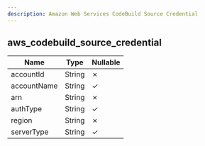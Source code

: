 ```yaml
---
description: Amazon Web Services CodeBuild Source Credential
---
```

aws_codebuild_source_credential
-------------------------------

| **Name**    | **Type** | **Nullable** |
| ----------- | -------- | ------------ |
| accountId   | String   | &cross;      |
| accountName | String   | &check;      |
| arn         | String   | &cross;      |
| authType    | String   | &check;      |
| region      | String   | &cross;      |
| serverType  | String   | &check;      |
